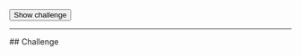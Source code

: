 <button type="button" class="btn btn-large btn-default erdos-fadein-challenge">
  Show challenge
</button>
</div> <!-- erdos-context -->

<div markdown class="erdos-challenge">
<hr />
## Challenge
